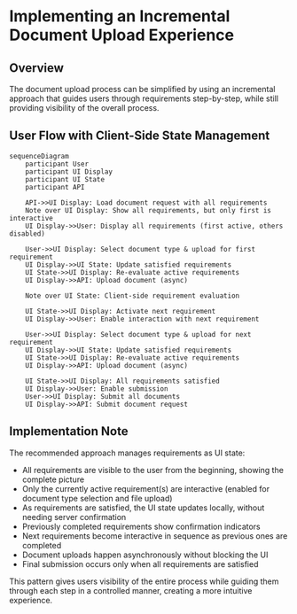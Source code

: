 # Implementing an Incremental Document Upload Experience

## Overview

The document upload process can be simplified by using an incremental approach that guides users through requirements step-by-step, while still providing visibility of the overall process.

## User Flow with Client-Side State Management

```mermaid
sequenceDiagram
    participant User
    participant UI Display
    participant UI State
    participant API
    
    API->>UI Display: Load document request with all requirements
    Note over UI Display: Show all requirements, but only first is interactive
    UI Display->>User: Display all requirements (first active, others disabled)
    
    User->>UI Display: Select document type & upload for first requirement
    UI Display->>UI State: Update satisfied requirements
    UI State->>UI Display: Re-evaluate active requirements
    UI Display->>API: Upload document (async)
    
    Note over UI State: Client-side requirement evaluation
    
    UI State->>UI Display: Activate next requirement
    UI Display->>User: Enable interaction with next requirement
    
    User->>UI Display: Select document type & upload for next requirement
    UI Display->>UI State: Update satisfied requirements
    UI State->>UI Display: Re-evaluate active requirements
    UI Display->>API: Upload document (async)
    
    UI State->>UI Display: All requirements satisfied
    UI Display->>User: Enable submission
    User->>UI Display: Submit all documents
    UI Display->>API: Submit document request
```

## Implementation Note

The recommended approach manages requirements as UI state:

- All requirements are visible to the user from the beginning, showing the complete picture
- Only the currently active requirement(s) are interactive (enabled for document type selection and file upload)
- As requirements are satisfied, the UI state updates locally, without needing server confirmation
- Previously completed requirements show confirmation indicators
- Next requirements become interactive in sequence as previous ones are completed
- Document uploads happen asynchronously without blocking the UI
- Final submission occurs only when all requirements are satisfied

This pattern gives users visibility of the entire process while guiding them through each step in a controlled manner, creating a more intuitive experience.